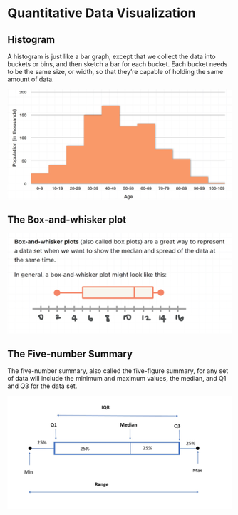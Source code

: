 # Quantitative Data Visualization

## Histogram

A histogram is just like a bar graph, except that we collect the data into buckets or bins, and then sketch a bar for each bucket. Each bucket needs to be the same size, or width, so that they’re capable of holding the same amount of data.

![Histogram of Age Distribution in New York City](../.gitbook/assets/1%20%2814%29.jpg)



## The Box-and-whisker plot 

![The Box- and-whisker plot](../.gitbook/assets/1%20%2821%29.jpg)

## The Five-number   Summary

The five-number summary, also called the five-figure summary, for any set of data will include the minimum and maximum values, the median, and Q1 and Q3 for the data set.

![](../.gitbook/assets/1%20%2820%29.jpg)

